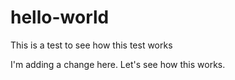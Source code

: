 # hello-world
This is a test to see how this test works

I'm adding a change here.  Let's see how this works.
